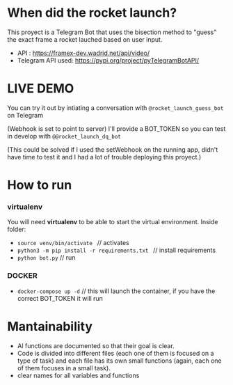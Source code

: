 # When did the rocket launch?

This proyect is a Telegram Bot that uses the bisection method to "guess" the exact frame a rocket lauched based on user input.

- API : https://framex-dev.wadrid.net/api/video/
- Telegram API used: https://pypi.org/project/pyTelegramBotAPI/

# LIVE DEMO

You can try it out by intiating a conversation with `@rocket_launch_guess_bot` on Telegram

(Webhook is set to point to server)
I'll provide a BOT_TOKEN so you can test in develop with `@@rocket_launch_dq_bot`

(This could be solved if I used the setWebhook on the running app, didn't have time to test it and I had a lot of trouble deploying this proyect.)

# How to run

### virtualenv

You will need **virtualenv** to be able to start the virtual environment.
Inside folder:

- `source venv/bin/activate ` // activates
- `python3 -m pip install -r requirements.txt ` // install requirements
- `python bot.py` // run

### DOCKER

- `docker-compose up -d` // this will launch the container, if you have the correct BOT_TOKEN it will run

# Mantainability

- Al functions are documented so that their goal is clear.
- Code is divided into different files (each one of them is focused on a type of task) and each file has its own small functions (again, each one of them focuses in a small task).
- clear names for all variables and functions
